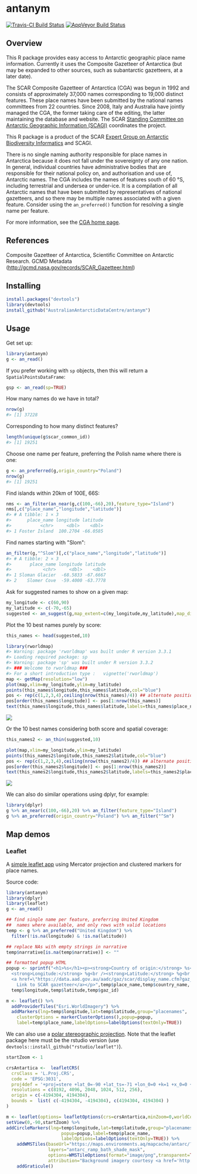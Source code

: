 
<!-- README.md is generated from README.Rmd. Please edit that file -->
antanym
=======

[![Travis-CI Build Status](https://travis-ci.org/AustralianAntarcticDataCentre/antanym.svg?branch=master)](https://travis-ci.org/AustralianAntarcticDataCentre/antanym) [![AppVeyor Build Status](https://ci.appveyor.com/api/projects/status/github/AustralianAntarcticDataCentre/antanym?branch=master&svg=true)](https://ci.appveyor.com/project/AustralianAntarcticDataCentre/antanym)

Overview
--------

This R package provides easy access to Antarctic geographic place name information. Currently it uses the Composite Gazetteer of Antarctica (but may be expanded to other sources, such as subantarctic gazetteers, at a later date).

The SCAR Composite Gazetteer of Antarctica (CGA) was begun in 1992 and consists of approximately 37,000 names corresponding to 19,000 distinct features. These place names have been submitted by the national names committees from 22 countries. Since 2008, Italy and Australia have jointly managed the CGA, the former taking care of the editing, the latter maintaining the database and website. The SCAR [Standing Committee on Antarctic Geographic Information (SCAGI)](http://www.scar.org/data-products/scagi) coordinates the project.

This R package is a product of the SCAR [Expert Group on Antarctic Biodiversity Informatics](http://www.scar.org/ssg/life-sciences/eg-abi) and SCAGI.

There is no single naming authority responsible for place names in Antarctica because it does not fall under the sovereignty of any one nation. In general, individual countries have administrative bodies that are responsible for their national policy on, and authorisation and use of, Antarctic names. The CGA includes the names of features south of 60 °S, including terrestrial and undersea or under-ice. It is a compilation of all Antarctic names that have been submitted by representatives of national gazetteers, and so there may be multiple names associated with a given feature. Consider using the `an_preferred()` function for resolving a single name per feature.

For more information, see the [CGA home page](http://data.aad.gov.au/aadc/gaz/scar/).

References
----------

Composite Gazetteer of Antarctica, Scientific Committee on Antarctic Research. GCMD Metadata (<http://gcmd.nasa.gov/records/SCAR_Gazetteer.html>)

Installing
----------

``` r
install.packages("devtools")
library(devtools)
install_github("AustralianAntarcticDataCentre/antanym")
```

Usage
-----

Get set up:

``` r
library(antanym)
g <- an_read()
```

If you prefer working with `sp` objects, then this will return a `SpatialPointsDataFrame`:

``` r
gsp <- an_read(sp=TRUE)
```

How many names do we have in total?

``` r
nrow(g)
#> [1] 37228
```

Corresponding to how many distinct features?

``` r
length(unique(g$scar_common_id))
#> [1] 19251
```

Choose one name per feature, preferring the Polish name where there is one:

``` r
g <- an_preferred(g,origin_country="Poland")
nrow(g)
#> [1] 19251
```

Find islands within 20km of 100E, 66S:

``` r
nms <- an_filter(an_near(g,c(100,-66),20),feature_type="Island")
nms[,c("place_name","longitude","latitude")]
#> # A tibble: 1 × 3
#>      place_name longitude latitude
#>           <chr>     <dbl>    <dbl>
#> 1 Foster Island  100.2704 -66.0585
```

Find names starting with "Slom":

``` r
an_filter(g,"^Slom")[,c("place_name","longitude","latitude")]
#> # A tibble: 2 × 3
#>       place_name longitude latitude
#>            <chr>     <dbl>    <dbl>
#> 1 Sloman Glacier  -68.5833 -67.6667
#> 2    Slomer Cove  -59.4000 -63.7778
```

Ask for suggested names to show on a given map:

``` r
my_longitude <- c(60,90)
my_latitude <- c(-70,-65)
suggested <- an_suggest(g,map_extent=c(my_longitude,my_latitude),map_dimensions=c(80,80))
```

Plot the 10 best names purely by score:

``` r
this_names <- head(suggested,10)

library(rworldmap)
#> Warning: package 'rworldmap' was built under R version 3.3.1
#> Loading required package: sp
#> Warning: package 'sp' was built under R version 3.3.2
#> ### Welcome to rworldmap ###
#> For a short introduction type :   vignette('rworldmap')
map <- getMap(resolution="low")
plot(map,xlim=my_longitude,ylim=my_latitude)
points(this_names$longitude,this_names$latitude,col="blue")
pos <- rep(c(1,2,3,4),ceiling(nrow(this_names)/4)) ## alternate positions of labels to reduce overlap
pos[order(this_names$longitude)] <- pos[1:nrow(this_names)]
text(this_names$longitude,this_names$latitude,labels=this_names$place_name,pos=pos)
```

![](README-unnamed-chunk-10-1.png)

Or the 10 best names considering both score and spatial coverage:

``` r
this_names2 <- an_thin(suggested,10)

plot(map,xlim=my_longitude,ylim=my_latitude)
points(this_names2$longitude,this_names2$latitude,col="blue")
pos <- rep(c(1,2,3,4),ceiling(nrow(this_names2)/4)) ## alternate positions of labels to reduce overlap
pos[order(this_names2$longitude)] <- pos[1:nrow(this_names2)]
text(this_names2$longitude,this_names2$latitude,labels=this_names2$place_name,pos=pos)
```

![](README-unnamed-chunk-11-1.png)

We can also do similar operations using dplyr, for example:

``` r
library(dplyr)
g %>% an_near(c(100,-66),20) %>% an_filter(feature_type="Island")
g %>% an_preferred(origin_country="Poland") %>% an_filter("^Sm")
```

Map demos
---------

### Leaflet

A [simple leaflet app](https://australianantarcticdatacentre.github.io/antanym-demo/leaflet.html) using Mercator projection and clustered markers for place names.

Source code:

``` r
library(antanym)
library(dplyr)
library(leaflet)
g <- an_read()

## find single name per feature, preferring United Kingdom
##  names where available, and only rows with valid locations
temp <- g %>% an_preferred("United Kingdom") %>%
  filter(!is.na(longitude) & !is.na(latitude))

## replace NAs with empty strings in narrative
temp$narrative[is.na(temp$narrative)] <- ""

## formatted popup HTML
popup <- sprintf("<h1>%s</h1><p><strong>Country of origin:</strong> %s<br />
  <strong>Longitude:</strong> %g<br /><strong>Latitude:</strong> %g<br />
  <a href=\"https://data.aad.gov.au/aadc/gaz/scar/display_name.cfm?gaz_id=%d\">
    Link to SCAR gazetteer</a></p>",temp$place_name,temp$country_name,
  temp$longitude,temp$latitude,temp$gaz_id)

m <- leaflet() %>%
  addProviderTiles("Esri.WorldImagery") %>%
  addMarkers(lng=temp$longitude,lat=temp$latitude,group="placenames",
    clusterOptions = markerClusterOptions(),popup=popup,
    label=temp$place_name,labelOptions=labelOptions(textOnly=TRUE))
```

We can also use a [polar stereographic projection](https://australianantarcticdatacentre.github.io/antanym-demo/leafletps.html). Note that the leaflet package here must be the rstudio version (use `devtools::install_github("rstudio/leaflet")`).

``` r
startZoom <- 1

crsAntartica <-  leafletCRS(
  crsClass = 'L.Proj.CRS',
  code = 'EPSG:3031',
  proj4def = '+proj=stere +lat_0=-90 +lat_ts=-71 +lon_0=0 +k=1 +x_0=0 +y_0=0 +ellps=WGS84 +datum=WGS84 +units=m +no_defs',
  resolutions = c(8192, 4096, 2048, 1024, 512, 256),
  origin = c(-4194304, 4194304),
  bounds =  list( c(-4194304, -4194304), c(4194304, 4194304) )
)

m <- leaflet(options= leafletOptions(crs=crsAntartica,minZoom=0,worldCopyJump=FALSE)) %>%
setView(0,-90,startZoom) %>%
addCircleMarkers(lng=temp$longitude,lat=temp$latitude,group="placenames",
                     popup=popup,label=temp$place_name,
                     labelOptions=labelOptions(textOnly=TRUE)) %>%
    addWMSTiles(baseUrl="https://maps.environments.aq/mapcache/antarc/?",
                layers="antarc_ramp_bath_shade_mask",
                options=WMSTileOptions(format="image/png",transparent=TRUE),
                attribution="Background imagery courtesy <a href='http://www.environments.aq/'>environments.aq</a>") %>%
    addGraticule()
```
